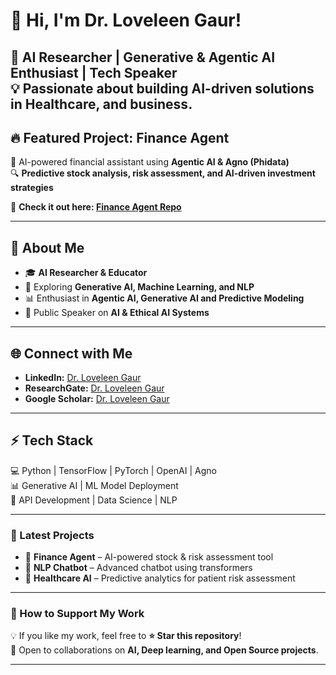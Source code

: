 # 👋 Hi, I'm Dr. Loveleen Gaur! 

🚀 **AI Researcher | Generative & Agentic AI Enthusiast | Tech Speaker**  
💡 Passionate about building AI-driven solutions in Healthcare, and business.
---

## 🔥 Featured Project: Finance Agent  
🚀 AI-powered financial assistant using **Agentic AI & Agno (Phidata)**  
🔍 **Predictive stock analysis, risk assessment, and AI-driven investment strategies**  

🔗 **Check it out here: [Finance Agent Repo](https://github.com/LoveleenGaur/finance-agent)**  

---

## 📌 About Me  
- 🎓 **AI Researcher & Educator**
- 🔬 Exploring **Generative AI, Machine Learning, and NLP**
- 📊 Enthusiast in **Agentic AI, Generative AI and Predictive Modeling**
- 🎤 Public Speaker on **AI & Ethical AI Systems**

---

## 🌐 Connect with Me

- **LinkedIn:** [Dr. Loveleen Gaur](https://www.linkedin.com/in/loveleen-gaur-ba53746/)
- **ResearchGate:** [Dr. Loveleen Gaur](https://www.researchgate.net/profile/Loveleen-Gaur)
- **Google Scholar:** [Dr. Loveleen Gaur](https://scholar.google.com/citations?user=YourGoogleScholarID)

---

## ⚡ Tech Stack  
💻 Python | TensorFlow | PyTorch | OpenAI | Agno  
📊 Generative AI | ML Model Deployment  
📡 API Development | Data Science | NLP  

---

### 🚀 Latest Projects  
- 🧠 **Finance Agent** – AI-powered stock & risk assessment tool  
- 🤖 **NLP Chatbot** – Advanced chatbot using transformers  
- 🔬 **Healthcare AI** – Predictive analytics for patient risk assessment  

---

### 🎯 How to Support My Work  
💡 If you like my work, feel free to **⭐ Star this repository**!  
📢 Open to collaborations on **AI, Deep learning, and Open Source projects**.  

---
